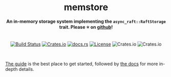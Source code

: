 <h1 align="center">memstore</h1>
<div align="center">
    <strong>
        An in-memory storage system implementing the <code>async_raft::RaftStorage</code> trait. Please ⭐ on <a href="https://github.com/async-raft/async-raft">github</a>!
    </strong>
</div>
<br />
<div align="center">

[![Build Status](https://github.com/async-raft/async-raft/workflows/ci/badge.svg?branch=async-raft)](https://travis-ci.com/async-raft/async-raft)
[![Crates.io](https://img.shields.io/crates/v/memstore.svg)](https://crates.io/crates/memstore)
[![docs.rs](https://docs.rs/memstore/badge.svg)](https://docs.rs/memstore)
[![License](https://img.shields.io/badge/license-MIT%2FApache--2.0-blue)](LICENSE)
![Crates.io](https://img.shields.io/crates/d/memstore.svg)
![Crates.io](https://img.shields.io/crates/dv/memstore.svg)

</div>
</br>

[The guide](https://async-raft.github.io/async-raft) is the best place to get started, followed by [the docs](https://docs.rs/async-raft/latest/async_raft/) for more in-depth details.
